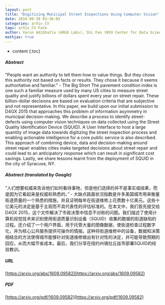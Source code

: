 ```yaml
---
layout: post
title: "Digitizing Municipal Street Inspections Using Computer Vision"
date: 2016-09-30 03:36:03
categories: arXiv_CV
tags: arXiv_CV Face
author: Varun Adibhatla (ARGO Labs), Shi Fan (NYU Center for Data Science), Krystof Litomisky (ARGO Labs), Patrick Atwater (ARGO Labs)
mathjax: true
---
```


* content
{:toc}

##### Abstract
"People want an authority to tell them how to value things. But they chose this authority not based on facts or results. They chose it because it seems authoritative and familiar." - The Big Short The pavement condition index is one such a familiar measure used by many US cities to measure street quality and justify billions of dollars spent every year on street repair. These billion-dollar decisions are based on evaluation criteria that are subjective and not representative. In this paper, we build upon our initial submission to D4GX 2015 that approaches this problem of information asymmetry in municipal decision-making. We describe a process to identify street-defects using computer vision techniques on data collected using the Street Quality Identification Device (SQUID). A User Interface to host a large quantity of image data towards digitizing the street inspection process and enabling actionable intelligence for a core public service is also described. This approach of combining device, data and decision-making around street repair enables cities make targeted decisions about street repair and could lead to an anticipatory response which can result in significant cost savings. Lastly, we share lessons learnt from the deployment of SQUID in the city of Syracuse, NY.

##### Abstract (translated by Google)
“人们想要权威来告诉他们如何看待事物，但是他们选择的并不是事实或结果，而是因为它看起来是权威和熟悉的。” - 大缺点路面状况指数是许多美国城市用来衡量街道质量的一个熟悉的措施，并且证明每年在街道维修上花费数十亿美元。这些十亿美元的决定是基于主观而不具代表性的评估标准的。在本文中，我们首先提交给D4GX 2015，这个文件解决了市政决策中信息不对称的问题。我们描述了使用计算机视觉技术来识别使用街道质量识别设备（SQUID）收集的数据的街道缺陷的过程。还介绍了一个用户界面，用于托管大量的图像数据，使街道检查过程数字化，并为核心公共服务提供可操作的情报。这种将街道维修中的设备，数据和决策相结合的方法使得城市能够针对街道维修做出有针对性的决定，并可能导致预期的回应，从而大幅节省成本。最后，我们分享在纽约州锡拉丘兹市部署SQUID的经验教训。

##### URL
[https://arxiv.org/abs/1609.09582](https://arxiv.org/abs/1609.09582)

##### PDF
[https://arxiv.org/pdf/1609.09582](https://arxiv.org/pdf/1609.09582)

